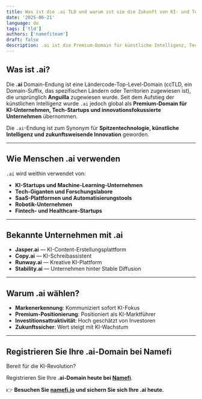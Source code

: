 ```yaml
---
title: Was ist die .ai TLD und warum ist sie die Zukunft von KI- und Tech-Domains?
date: '2025-06-21'
language: de
tags: ['tld']
authors: ['namefiteam']
draft: false
description: .ai ist die Premium-Domain für künstliche Intelligenz, Tech-Startups und Innovation. Erfahren Sie, warum sie zur ersten Wahl für KI-Unternehmen und Tech-Unternehmer wird.
---
```


## **Was ist .ai?**

Die **.ai** Domain-Endung ist eine Ländercode-Top-Level-Domain (ccTLD, ein Domain-Suffix, das spezifischen Ländern oder Territorien zugewiesen ist), die ursprünglich **Anguilla** zugewiesen wurde. Seit dem Aufstieg der künstlichen Intelligenz wurde `.ai` jedoch global als **Premium-Domain für KI-Unternehmen, Tech-Startups und innovationsfokussierte Unternehmen** übernommen.

Die `.ai`-Endung ist zum Synonym für **Spitzentechnologie, künstliche Intelligenz und zukunftsweisende Innovation** geworden.

---

## **Wie Menschen .ai verwenden**

`.ai` wird weithin verwendet von:

* **KI-Startups und Machine-Learning-Unternehmen**
* **Tech-Giganten und Forschungslabore**
* **SaaS-Plattformen und Automatisierungstools**
* **Robotik-Unternehmen**
* **Fintech- und Healthcare-Startups**

---

## **Bekannte Unternehmen mit .ai**

* **Jasper.ai** — KI-Content-Erstellungsplattform
* **Copy.ai** — KI-Schreibassistent
* **Runway.ai** — Kreative KI-Plattform
* **Stability.ai** — Unternehmen hinter Stable Diffusion

---

## **Warum .ai wählen?**

* **Markenerkennung**: Kommuniziert sofort KI-Fokus
* **Premium-Positionierung**: Positioniert als KI-Marktführer
* **Investitionsattraktivität**: Hoch geschätzt von Investoren
* **Zukunftssicher**: Wert steigt mit KI-Wachstum

---

## **Registrieren Sie Ihre .ai-Domain bei Namefi**

Bereit für die KI-Revolution?

Registrieren Sie Ihre **.ai-Domain heute bei [Namefi](https://namefi.io)**.

👉 **Besuchen Sie [namefi.io](https://namefi.io) und sichern Sie sich Ihre .ai heute.**
